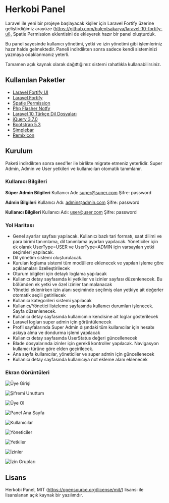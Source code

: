 
# Herkobi Panel
Laravel ile yeni bir projeye başlayacak kişiler için Laravel Fortify üzerine geliştirdiğimiz arayüze (https://github.com/bulentsakarya/laravel-10-fortify-ui), Spatie Permission eklentisini de ekleyerek hazır bir panel oluşturduk.

Bu panel sayesinde kullanıcı yönetimi, yetki ve izin yönetimi gibi işlemleriniz hazır halde gelmektedir. Paneli indirdikten sonra sadece kendi sisteminizi yazmaya odaklanmanız yeterli.

Tamamen açık kaynak olarak dağıttığımız sistemi rahatlıkla kullanabilirsiniz.

## Kullanılan Paketler

- [Laravel Fortify UI](https://github.com/bulentsakarya/laravel-10-fortify-ui)
- [Laravel Fortify](https://laravel.com/docs/10.x/fortify)
- [Spatie Permission](https://github.com/spatie/laravel-permission)
- [Php Flasher Notfy](https://github.com/php-flasher/flasher-notyf-laravel)
- [Laravel 10 Türkçe Dil Dosyaları](https://github.com/laravel-tr/Laravel10-lang)
- [jQuery 3.7.0](https://jquery.com/)
- [Bootstrap 5.3](https://github.com/twbs)
- [Simplebar](https://github.com/Grsmto/simplebar)
- [Remixicon](https://github.com/Remix-Design/RemixIcon)

## Kurulum
Paketi indirdikten sonra seed'ler ile birlikte migrate etmeniz yeterlidir. Super Admin, Admin ve User yetkileri ve kullanıcıları otomatik tanımlanır.

### Kullanıcı Bilgileri
**Süper Admin Bilgileri**
Kullanıcı Adı: super@super.com
Şifre: password

**Admin Bilgileri**
Kullanıcı Adı: admin@admin.com
Şifre: password

**Kullanıcı Bilgileri**
Kullanıcı Adı: user@user.com
Şifre: password

### Yol Haritası
- Genel ayarlar sayfası yapılacak. Kullanıcı bazlı tari formatı, saat dilimi ve para birimi tanımlama, dil tanımlama ayarları yapılacak. Yöneticiler için ek olarak UserType=USER ve UserType=ADMIN için varsayılan yetki seçimleri yapılacak.
- Dil yönetim sistemi oluşturulacak.
- Kurulan loglama sistemi tüm modüllere eklenecek ve yapılan işleme göre açıklamaları özelleştirilecek
- Oturum bilgileri için detaylı loglama yapılacak
- Kullanıcı detay sayfasında ki yetkiler ve izinler sayfası düzenlenecek. Bu bölümden ek yetki ve özel izinler tanımalanacak
- Yönetici eklenirken izin alanı seçiminde seçilmiş olan yetkiye ait değerler otomatik seçili getirilecek
- Kullanıcı kategorileri sistemi yapılacak
- Kullanıcı/Yönetici listeleme sayfasında kullanıcı durumları işlenecek. Sayfa düzenlenecek.
- Kullanıcı detay sayfasında kullanıcının kendisine ait loglar gösterilecek
- Laravel logları super admin için görüntülenecek
- Profil sayfalarında Super Admin dışındaki tüm kullanıcılar için hesabı askıya alma ve dondurma işlemi yapılacak
- Kullanıcı detay sayfasında UserStatus değeri güncellenecek
- Blade dosyalarında izinler için gerekli kontroller yapılacak. Navigasyon kullanıcı türüne göre elden geçirilecek.
- Ana sayfa kullanıcılar, yöneticiler ve super admin için güncellenecek
- Kullanıcı detay sayfasında kullanıcıya not ekleme alanı eklenecek

### Ekran Görüntüleri
![Üye Girişi](https://i.hizliresim.com/ga12pxb.png)

![Şifremi Unuttum](https://i.hizliresim.com/j6v5pxd.png)

![Üye Ol](https://i.hizliresim.com/bdtryfb.png)

![Panel Ana Sayfa](https://i.hizliresim.com/t1r5i16.png)

![Kullanıcılar](https://i.hizliresim.com/le41kim.png)

![Yöneticiler](https://i.hizliresim.com/cs12gl8.png)

![Yetkiler](https://i.hizliresim.com/p4fe4rv.png)

![İzinler](https://i.hizliresim.com/br9dldp.png)

![İzin Grupları](https://i.hizliresim.com/kf9gv55.png)

## Lisans
Herkobi Panel, MIT (https://opensource.org/license/mit/) lisansı ile lisanslanan açık kaynak bir yazılımdır.

